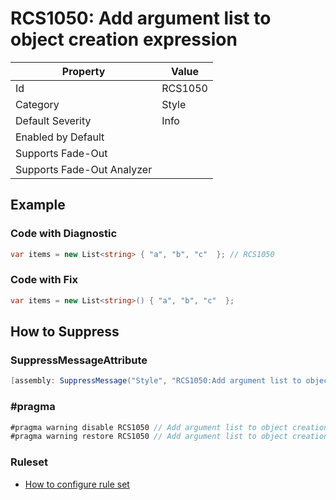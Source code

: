 # RCS1050: Add argument list to object creation expression

| Property | Value |
| -------- | ----- |
| Id | RCS1050 |
| Category | Style |
| Default Severity | Info |
| Enabled by Default |  |
| Supports Fade\-Out |  |
| Supports Fade\-Out Analyzer |  |

## Example

### Code with Diagnostic

```csharp
var items = new List<string> { "a", "b", "c"  }; // RCS1050
```

### Code with Fix

```csharp
var items = new List<string>() { "a", "b", "c"  };
```

## How to Suppress

### SuppressMessageAttribute

```csharp
[assembly: SuppressMessage("Style", "RCS1050:Add argument list to object creation expression.", Justification = "<Pending>")]
```

### \#pragma

```csharp
#pragma warning disable RCS1050 // Add argument list to object creation expression.
#pragma warning restore RCS1050 // Add argument list to object creation expression.
```

### Ruleset

* [How to configure rule set](../HowToConfigureAnalyzers.md)
